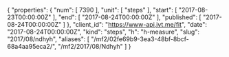 {
  "properties": {
    "num": [
      7390
    ],
    "unit": [
      "steps"
    ],
    "start": [
      "2017-08-23T00:00:00Z"
    ],
    "end": [
      "2017-08-24T00:00:00Z"
    ],
    "published": [
      "2017-08-24T00:00:00Z"
    ]
  },
  "client_id": "https://www-api.jvt.me/fit",
  "date": "2017-08-24T00:00:00Z",
  "kind": "steps",
  "h": "h-measure",
  "slug": "2017/08/ndhyh",
  "aliases": [
    "/mf2/02fe69b9-3ea3-48bf-8bcf-68a4aa95eca2/",
    "/mf2/2017/08/Ndhyh"
  ]
}
